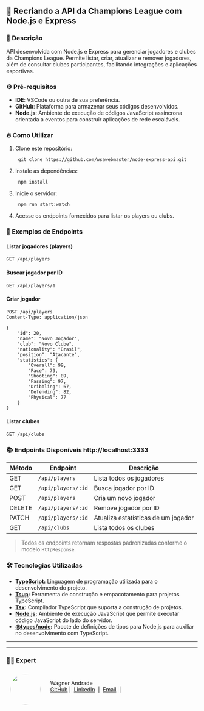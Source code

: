 ## 🌟 Recriando a API da Champions League com Node.js e Express

### 📃 Descrição

API desenvolvida com Node.js e Express para gerenciar jogadores e clubes da Champions League. Permite listar, criar, atualizar e remover jogadores, além de consultar clubes participantes, facilitando integrações e aplicações esportivas.

### ⚙️ Pré-requisitos

- **IDE**: VSCode ou outra de sua preferência.
- **GitHub**: Plataforma para armazenar seus códigos desenvolvidos.
- **Node.js**: Ambiente de execução de códigos JavaScript assíncrona orientada a eventos para construir aplicações de rede escaláveis.

### 🔥 Como Utilizar

1. Clone este repositório:

        git clone https://github.com/wsawebmaster/node-express-api.git

2. Instale as dependências: 

        npm install

3. Inicie o servidor: 

        npm run start:watch

4. Acesse os endpoints fornecidos para listar os players ou clubs.

### 🚀 Exemplos de Endpoints

#### Listar jogadores (players)

```http
GET /api/players
```

#### Buscar jogador por ID

```http
GET /api/players/1
```

#### Criar jogador

```http
POST /api/players
Content-Type: application/json

{
    "id": 20,
    "name": "Novo Jogador",
    "club": "Novo Clube",
    "nationality": "Brasil",
    "position": "Atacante",
    "statistics": {
        "Overall": 99,
        "Pace": 79,
        "Shooting": 89,
        "Passing": 97,
        "Dribbling": 67,
        "Defending": 82,
        "Physical": 77
    }
}
```

#### Listar clubes

```http
GET /api/clubs
```

### 📚 Endpoints Disponíveis http://localhost:3333

| Método | Endpoint             | Descrição                                 |
|--------|----------------------|-------------------------------------------|
| GET    | `/api/players`       | Lista todos os jogadores                  |
| GET    | `/api/players/:id`   | Busca jogador por ID                      |
| POST   | `/api/players`       | Cria um novo jogador                      |
| DELETE | `/api/players/:id`   | Remove jogador por ID                     |
| PATCH  | `/api/players/:id`   | Atualiza estatísticas de um jogador       |
| GET    | `/api/clubs`         | Lista todos os clubes                     |

> Todos os endpoints retornam respostas padronizadas conforme o modelo `HttpResponse`.

### 🛠️ Tecnologias Utilizadas

- **[TypeScript](https://www.typescriptlang.org/):** Linguagem de programação utilizada para o desenvolvimento do projeto.
- **[Tsup](https://github.com/egoist/tsup):** Ferramenta de construção e empacotamento para projetos TypeScript.
- **[Tsx](https://github.com/egoist/tsx):** Compilador TypeScript que suporta a construção de projetos.
- **[Node.js](https://nodejs.org/):** Ambiente de execução JavaScript que permite executar código JavaScript do lado do servidor.
- **[@types/node](https://www.npmjs.com/package/@types/node):** Pacote de definições de tipos para Node.js para auxiliar no desenvolvimento com TypeScript.

---
---

### 👨‍💻 Expert

<p>
<img 
      align="left" 
      style="margin: 10px; width: 80px; border-radius: 50%;" 
      src="https://avatars.githubusercontent.com/u/52001930?s=400&u=fb999c966c5c652a8357cbede4b1112e79cbfe18&v=4" 
/>
    <p style="padding-top:25px">&nbsp&nbsp&nbsp Wagner Andrade<br>
    &nbsp&nbsp&nbsp
    <a href="https://github.com/wsawebmaster">
    GitHub</a>&nbsp;|&nbsp;
    <a href="https://www.linkedin.com/in/
wsawebmaster">LinkedIn</a>
&nbsp;|&nbsp;
<a href="mailto:wsawebmaster@yahoo.com.br">
    Email</a>
  &nbsp;|&nbsp;
</p>
</p>